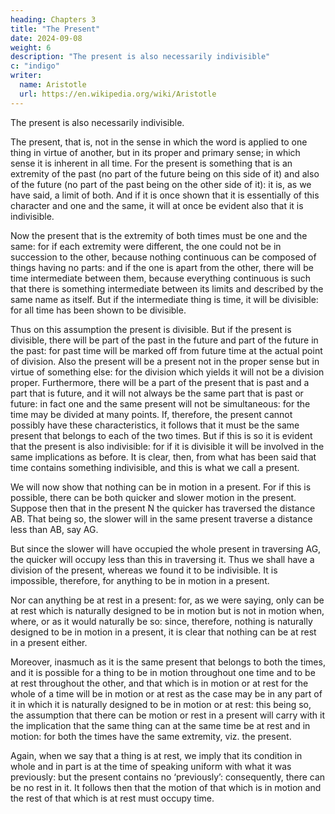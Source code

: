 ```yaml
---
heading: Chapters 3
title: "The Present"
date: 2024-09-08
weight: 6
description: "The present is also necessarily indivisible"
c: "indigo"
writer:
  name: Aristotle 
  url: https://en.wikipedia.org/wiki/Aristotle
---
```




The present is also necessarily indivisible.

The present, that is, not in the sense in which the word is applied to one thing in virtue of another, but in its proper and primary sense; in which sense it is inherent in all time. For the present is something that is an extremity of the past (no part of the future being on this side of it) and also of the future (no part
of the past being on the other side of it): it is, as we have said, a limit of both. And if it
is once shown that it is essentially of this character and one and the same, it will at once
be evident also that it is indivisible.

Now the present that is the extremity of both times must be one and the same: for if each
extremity were different, the one could not be in succession to the other, because nothing
continuous can be composed of things having no parts: and if the one is apart from the
other, there will be time intermediate between them, because everything continuous is
such that there is something intermediate between its limits and described by the same
name as itself. But if the intermediate thing is time, it will be divisible: for all time has
been shown to be divisible.

Thus on this assumption the present is divisible. But if the present is divisible, there
will be part of the past in the future and part of the future in the past: for past time will
be marked off from future time at the actual point of division. Also the present will be a
present not in the proper sense but in virtue of something else: for the division which
yields it will not be a division proper. Furthermore, there will be a part of the present
that is past and a part that is future, and it will not always be the same part that is past
or future: in fact one and the same present will not be simultaneous: for the time may be
divided at many points. If, therefore, the present cannot possibly have these characteristics, it follows that it must be the same present that belongs to each of the two times. But if this is so it is evident that the present is also indivisible: for if it is divisible it will be involved in the same implications as before. It is clear, then, from what has been said that time contains something indivisible, and this is what we call a
present.

We will now show that nothing can be in motion in a present. For if this is possible,
there can be both quicker and slower motion in the present. Suppose then that in the
present N the quicker has traversed the distance AB. That being so, the slower will in
the same present traverse a distance less than AB, say AG.

But since the slower will have occupied the whole present in traversing AG, the quicker
will occupy less than this in traversing it. Thus we shall have a division of the present,
whereas we found it to be indivisible. It is impossible, therefore, for anything to be in
motion in a present.

Nor can anything be at rest in a present: for, as we were saying, only can be at rest which is naturally designed to be in motion but is not in motion when, where, or as it would naturally be so: since, therefore, nothing is naturally designed to be in motion in a present, it is clear that nothing can be at rest in a present either.

Moreover, inasmuch as it is the same present that belongs to both the times, and it is possible for a thing to be in motion throughout one time and to be at rest throughout the other, and that which is in motion or at rest for the whole of a time will be in motion or at rest as the case may be in any part of it in which it is naturally designed to be in motion or at rest: this being so, the assumption that there can be motion or rest in a present will carry with it the implication that the same thing can at the same time be at
rest and in motion: for both the times have the same extremity, viz. the present.


Again, when we say that a thing is at rest, we imply that its condition in whole and in
part is at the time of speaking uniform with what it was previously: but the present
contains no ‘previously’: consequently, there can be no rest in it.
It follows then that the motion of that which is in motion and the rest of that which is at
rest must occupy time.
